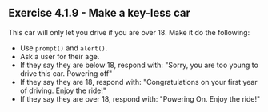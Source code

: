 ## Exercise 4.1.9 - Make a key-less car

This car will only let you drive if you are over 18. Make it do the following:

* Use `prompt()` and `alert()`.
* Ask a user for their age.
* If they say they are below 18, respond with: "Sorry, you are too young to drive this car. Powering off" 
* If they say they are 18, respond with: "Congratulations on your first year of driving. Enjoy the ride!"
*  If they say they are over 18, respond with: "Powering On. Enjoy the ride!"
